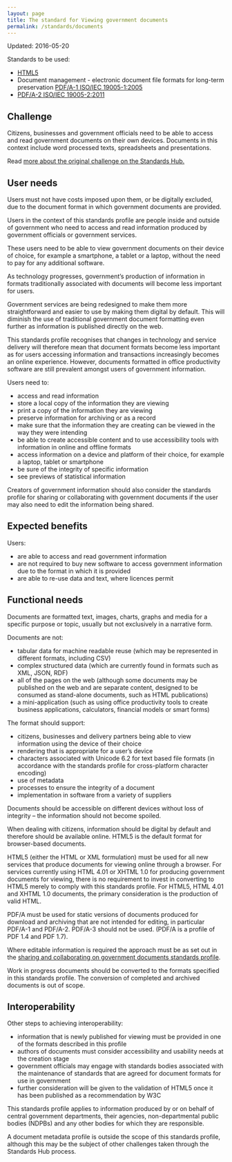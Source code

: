 ```yaml
---
layout: page
title: The standard for Viewing government documents
permalink: /standards/documents
---
```


Updated: 2016-05-20

Standards to be used:

* [HTML5](http://www.w3.org/html/wg/drafts/html/master/)
* Document management - electronic document file formats for long-term preservation [PDF/A-1 ISO/IEC 19005-1:2005](http://www.iso.org/iso/catalogue_detail?csnumber=38920)
* [PDF/A-2 ISO/IEC 19005-2:2011](http://www.iso.org/iso/iso_catalogue/catalogue_tc/catalogue_detail.htm?csnumber=50655)

## Challenge

Citizens, businesses and government officials need to be able to access and read government documents on their own devices. Documents in this context include word processed texts, spreadsheets and presentations.

Read [more about the original challenge on the Standards Hub.](http://standards.data.gov.uk/challenge/viewing-government-documents)

## User needs

Users must not have costs imposed upon them, or be digitally excluded, due to the document format in which government documents are provided.

Users in the context of this standards profile are people inside and outside of government who need to access and read information produced by government officials or government services.

These users need to be able to view government documents on their device of choice, for example a smartphone, a tablet or a laptop, without the need to pay for any additional software.

As technology progresses, government’s production of information in formats traditionally associated with documents will become less important for users.

Government services are being redesigned to make them more straightforward and easier to use by making them digital by default. This will diminish the use of traditional government document formatting even further as information is published directly on the web.

This standards profile recognises that changes in technology and service delivery will therefore mean that document formats become less important as for users accessing information and transactions increasingly becomes an online experience. However, documents formatted in office productivity software are still prevalent amongst users of government information.

Users need to:

*   access and read information
*   store a local copy of the information they are viewing
*   print a copy of the information they are viewing
*   preserve information for archiving or as a record
*   make sure that the information they are creating can be viewed in the way they were intending
*   be able to create accessible content and to use accessibility tools with information in online and offline formats
*   access information on a device and platform of their choice, for example a laptop, tablet or smartphone
*   be sure of the integrity of specific information
*   see previews of statistical information

Creators of government information should also consider the standards profile for sharing or collaborating with government documents if the user may also need to edit the information being shared.

## Expected benefits

Users:

*   are able to access and read government information
*   are not required to buy new software to access government information due to the format in which it is provided
*   are able to re-use data and text, where licences permit

## Functional needs

Documents are formatted text, images, charts, graphs and media for a specific purpose or topic, usually but not exclusively in a narrative form.

Documents are not:

*   tabular data for machine readable reuse (which may be represented in different formats, including CSV)
*   complex structured data (which are currently found in formats such as XML, JSON, RDF)
*   all of the pages on the web (although some documents may be published on the web and are separate content, designed to be consumed as stand-alone documents, such as HTML publications)
*   a mini-application (such as using office productivity tools to create business applications, calculators, financial models or smart forms)

The format should support:

*   citizens, businesses and delivery partners being able to view information using the device of their choice
*   rendering that is appropriate for a user’s device
*   characters associated with Unicode 6.2 for text based file formats (in accordance with the standards profile for cross-platform character encoding)
*   use of metadata
*   processes to ensure the integrity of a document
*   implementation in software from a variety of suppliers

Documents should be accessible on different devices without loss of integrity – the information should not become spoiled.

When dealing with citizens, information should be digital by default and therefore should be available online. HTML5 is the default format for browser-based documents.

HTML5 (either the HTML or XML formulation) must be used for all new services that produce documents for viewing online through a browser. For services currently using HTML 4.01 or XHTML 1.0 for producing government documents for viewing, there is no requirement to invest in converting to HTML5 merely to comply with this standards profile. For HTML5, HTML 4.01 and XHTML 1.0 documents, the primary consideration is the production of valid HTML.

PDF/A must be used for static versions of documents produced for download and archiving that are not intended for editing, in particular PDF/A-1 and PDF/A-2\. PDF/A-3 should not be used. (PDF/A is a profile of PDF 1.4 and PDF 1.7).

Where editable information is required the approach must be as set out in the [sharing and collaborating on government documents standards profile](http://www.gov.uk/government/publications/open-standards-for-government/sharing-or-collaborating-with-government-documents).

Work in progress documents should be converted to the formats specified in this standards profile. The conversion of completed and archived documents is out of scope.

## Interoperability

Other steps to achieving interoperability:

*   information that is newly published for viewing must be provided in one of the formats described in this profile
*   authors of documents must consider accessibility and usability needs at the creation stage
*   government officials may engage with standards bodies associated with the maintenance of standards that are agreed for document formats for use in government
*   further consideration will be given to the validation of HTML5 once it has been published as a recommendation by W3C

This standards profile applies to information produced by or on behalf of central government departments, their agencies, non-departmental public bodies (NDPBs) and any other bodies for which they are responsible.

A document metadata profile is outside the scope of this standards profile, although this may be the subject of other challenges taken through the Standards Hub process.
